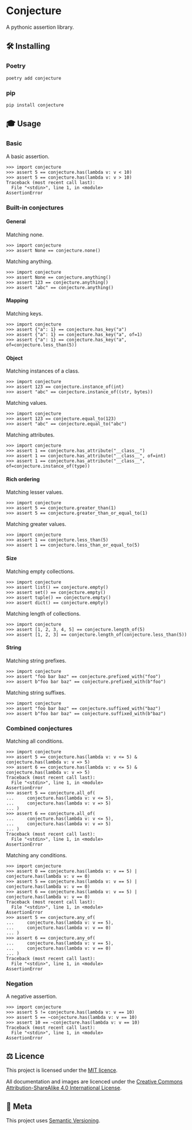 # Conjecture

A pythonic assertion library.

## 🛠 Installing

### Poetry

```
poetry add conjecture
```

### pip

```
pip install conjecture
```

## 🎓 Usage


### Basic

A basic assertion.

```pycon
>>> import conjecture
>>> assert 5 == conjecture.has(lambda v: v < 10)
>>> assert 5 == conjecture.has(lambda v: v > 10)
Traceback (most recent call last):
  File "<stdin>", line 1, in <module>
AssertionError
```

### Built-in conjectures

#### General

Matching none.

```pycon
>>> import conjecture
>>> assert None == conjecture.none()
```

Matching anything.

```pycon
>>> import conjecture
>>> assert None == conjecture.anything()
>>> assert 123 == conjecture.anything()
>>> assert "abc" == conjecture.anything()
```

#### Mapping

Matching keys.

```pycon
>>> import conjecture
>>> assert {"a": 1} == conjecture.has_key("a")
>>> assert {"a": 1} == conjecture.has_key("a", of=1)
>>> assert {"a": 1} == conjecture.has_key("a", of=conjecture.less_than(5))
```

#### Object

Matching instances of a class.

```pycon
>>> import conjecture
>>> assert 123 == conjecture.instance_of(int)
>>> assert "abc" == conjecture.instance_of((str, bytes))
```

Matching values.

```pycon
>>> import conjecture
>>> assert 123 == conjecture.equal_to(123)
>>> assert "abc" == conjecture.equal_to("abc")
```

Matching attributes.

```pycon
>>> import conjecture
>>> assert 1 == conjecture.has_attribute("__class__")
>>> assert 1 == conjecture.has_attribute("__class__", of=int)
>>> assert 1 == conjecture.has_attribute("__class__", of=conjecture.instance_of(type))
```

#### Rich ordering

Matching lesser values.

```pycon
>>> import conjecture
>>> assert 5 == conjecture.greater_than(1)
>>> assert 5 == conjecture.greater_than_or_equal_to(1)
```

Matching greater values.

```pycon
>>> import conjecture
>>> assert 1 == conjecture.less_than(5)
>>> assert 1 == conjecture.less_than_or_equal_to(5)
```

#### Size

Matching empty collections.

```pycon
>>> import conjecture
>>> assert list() == conjecture.empty()
>>> assert set() == conjecture.empty()
>>> assert tuple() == conjecture.empty()
>>> assert dict() == conjecture.empty()
```

Matching length of collections.

```pycon
>>> import conjecture
>>> assert [1, 2, 3, 4, 5] == conjecture.length_of(5)
>>> assert [1, 2, 3] == conjecture.length_of(conjecture.less_than(5))
```

#### String

Matching string prefixes.

```pycon
>>> import conjecture
>>> assert "foo bar baz" == conjecture.prefixed_with("foo")
>>> assert b"foo bar baz" == conjecture.prefixed_with(b"foo")
```

Matching string suffixes.

```pycon
>>> import conjecture
>>> assert "foo bar baz" == conjecture.suffixed_with("baz")
>>> assert b"foo bar baz" == conjecture.suffixed_with(b"baz")
```

### Combined conjectures

Matching all conditions.

```pycon
>>> import conjecture
>>> assert 5 == conjecture.has(lambda v: v <= 5) & conjecture.has(lambda v: v => 5)
>>> assert 6 == conjecture.has(lambda v: v <= 5) & conjecture.has(lambda v: v => 5)
Traceback (most recent call last):
  File "<stdin>", line 1, in <module>
AssertionError
>>> assert 5 == conjecture.all_of(
...     conjecture.has(lambda v: v <= 5),
...     conjecture.has(lambda v: v => 5)
... )
>>> assert 6 == conjecture.all_of(
...     conjecture.has(lambda v: v <= 5),
...     conjecture.has(lambda v: v => 5)
... )
Traceback (most recent call last):
  File "<stdin>", line 1, in <module>
AssertionError
```

Matching any conditions.

```pycon
>>> import conjecture
>>> assert 0 == conjecture.has(lambda v: v == 5) | conjecture.has(lambda v: v == 0)
>>> assert 5 == conjecture.has(lambda v: v == 5) | conjecture.has(lambda v: v == 0)
>>> assert 6 == conjecture.has(lambda v: v == 5) | conjecture.has(lambda v: v == 0)
Traceback (most recent call last):
  File "<stdin>", line 1, in <module>
AssertionError
>>> assert 5 == conjecture.any_of(
...     conjecture.has(lambda v: v == 5),
...     conjecture.has(lambda v: v == 0)
... )
>>> assert 6 == conjecture.any_of(
...     conjecture.has(lambda v: v == 5),
...     conjecture.has(lambda v: v == 0)
... )
Traceback (most recent call last):
  File "<stdin>", line 1, in <module>
AssertionError
```

### Negation

A negative assertion.

```pycon
>>> import conjecture
>>> assert 5 != conjecture.has(lambda v: v == 10)
>>> assert 5 == ~conjecture.has(lambda v: v == 10)
>>> assert 10 == ~conjecture.has(lambda v: v == 10)
Traceback (most recent call last):
  File "<stdin>", line 1, in <module>
AssertionError
```

## ⚖️ Licence

This project is licensed under the [MIT licence](http://dan.mit-license.org/).

All documentation and images are licenced under the 
[Creative Commons Attribution-ShareAlike 4.0 International License][cc_by_sa].

[cc_by_sa]: https://creativecommons.org/licenses/by-sa/4.0/

## 📝 Meta

This project uses [Semantic Versioning](http://semver.org/).
